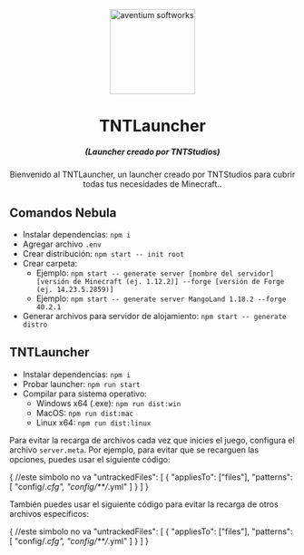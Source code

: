 <p align="center"><img src="./app/assets/images/SealCircle.png" width="150px" height="150px" alt="aventium softworks"></p>

<h1 align="center">TNTLauncher</h1>
<em><h5 align="center">(Launcher creado por TNTStudios)</h5></em>

<p align="center">Bienvenido al TNTLauncher, un launcher creado por TNTStudios para cubrir todas tus necesidades de Minecraft..</p>

## Comandos Nebula

- Instalar dependencias: `npm i`
- Agregar archivo `.env`
- Crear distribución: `npm start -- init root`
- Crear carpeta:
   - Ejemplo: `npm start -- generate server [nombre del servidor] [versión de Minecraft (ej. 1.12.2)] --forge [versión de Forge (ej. 14.23.5.2859)]`
   - Ejemplo: `npm start -- generate server MangoLand 1.18.2 --forge 40.2.1`
- Generar archivos para servidor de alojamiento: `npm start -- generate distro`

## TNTLauncher

- Instalar dependencias: `npm i`
- Probar launcher: `npm run start`
- Compilar para sistema operativo:
   - Windows x64 (.exe): `npm run dist:win`
   - MacOS: `npm run dist:mac`
   - Linux x64: `npm run dist:linux`

Para evitar la recarga de archivos cada vez que inicies el juego, configura el archivo `server.meta`. Por ejemplo, para evitar que se recarguen las opciones, puedes usar el siguiente código:

   { //este simbolo no va
     "untrackedFiles": [
    {
      "appliesTo": ["files"],
      "patterns": [
        "config/*.cfg",
        "config/**/*.yml"
      ]
    }
  ]
}


También puedes usar el siguiente código para evitar la recarga de otros archivos específicos:

{ //este simbolo no va
     "untrackedFiles": [
    {
      "appliesTo": ["files"],
      "patterns": [
        "config/*.cfg",
        "config/**/*.yml"
      ]
    }
  ]
}
